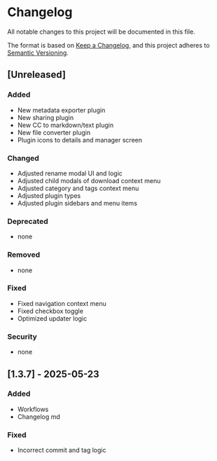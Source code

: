 # Changelog

All notable changes to this project will be documented in this file.

The format is based on [Keep a Changelog](https://keepachangelog.com/en/1.0.0/),
and this project adheres to [Semantic Versioning](https://semver.org/spec/v2.0.0.html).

## [Unreleased]

### Added
- New metadata exporter plugin
- New sharing plugin
- New CC to markdown/text plugin
- New file converter plugin
- Plugin icons to details and manager screen

### Changed
- Adjusted rename modal UI and logic
- Adjusted child modals of download context menu
- Adjusted category and tags context menu
- Adjusted plugin types
- Adjusted plugin sidebars and menu items

### Deprecated
- none

### Removed
- none

### Fixed
- Fixed navigation context menu
- Fixed checkbox toggle
- Optimized updater logic

### Security
- none

## [1.3.7] - 2025-05-23

### Added
- Workflows
- Changelog md

### Fixed
- Incorrect commit and tag logic